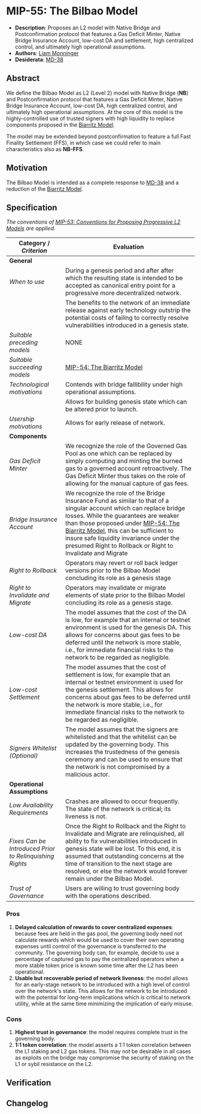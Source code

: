 # MIP-55: The Bilbao Model

- **Description**: Proposes an L2 model with Native Bridge and Postconfirmation protocol that features a Gas Deficit Minter, Native Bridge Insurance Account, low-cost DA and settlement, high centralized control, and ultimately high operational assumptions.
- **Authors**: [Liam Monninger](mailto:liam@movementlabs.xyz)
- **Desiderata**: [MD-38](https://github.com/movementlabsxyz/MIP/pulls)

## Abstract

We define the Bilbao Model as L2 (Level 2) model with Native Bridge (**NB**) and Postconfirmation protocol that features a Gas Deficit Minter, Native Bridge Insurance Account, low-cost DA, high centralized control, and ultimately high operational assumptions. At the core of this model is the highly-controlled use of trusted signers with high liquidity to replace components proposed in the [Biarritz Model](https://github.com/movementlabsxyz/MIP/pull/54).

The model may be extended beyond postconfirmation to feature a full Fast Finality Settlement (FFS), in which case we could refer to main characteristics also as **NB-FFS**.

## Motivation

The Bilbao Model is intended as a complete response to [MD-38](https://github.com/movementlabsxyz/MIP/pulls) and a reduction of the [Biarritz Model](https://github.com/movementlabsxyz/MIP/pull/54).

## Specification

_The conventions of [MIP-53: Conventions for Proposing Progressive L2 Models](../mip-53) are applied._

| Category / _Criterion_ | Evaluation |
|-----------|------------|
| **General** | |
| _When to use_ | During a genesis period and after after which the resulting state is intended to be accepted as canonical entry point for a progressive more decentralized network. |
|| The benefits to the network of an immediate release against early technology outstrip the potential costs of failing to correctly resolve vulnerabilities introduced in a genesis state. |
| _Suitable preceding models_ | NONE |
| _Suitable succeeding models_ | [MIP-54: The Biarritz Model](https://github.com/movementlabsxyz/MIP/pull/54) |
| _Technological motivations_ | Contends with bridge fallibility under high operational assumptions. |
|| Allows for building genesis state which can be altered prior to launch. |
| _Usership motivations_ | Allows for early release of network. |
| **Components** | |
| _Gas Deficit Minter_ | We recognize the role of the Governed Gas Pool as one which can be replaced by simply computing and minting the burned gas to a governed account retroactively. The Gas Deficit Minter thus takes on the role of allowing for the manual capture of gas fees. |
| _Bridge Insurance Account_ | We recognize the role of the Bridge Insurance Fund as similar to that of a singular account which can replace bridge losses. While the guarantees are weaker than those proposed under [MIP-54: The Biarritz Model](https://github.com/movementlabsxyz/MIP/pull/54), this can be sufficient to insure safe liquidity invariance under the presumed Right to Rollback or Right to Invalidate and Migrate |
| _Right to Rollback_ | Operators may revert or roll back ledger versions prior to the Bilbao Model concluding its role as a genesis stage  |
| _Right to Invalidate and Migrate_ | Operators may invalidate or migrate elements of state prior to the Bilbao Model concluding its role as a genesis stage. |
| _Low-cost DA_ | The model assumes that the cost of the DA is low, for example that an internal or testnet environment is used for the genesis DA. This allows for concerns about gas fees to be deferred until the network is more stable, i.e., for immediate financial risks to the network to be regarded as negligible. |
| _Low-cost Settlement_ | The model assumes that the cost of settlement is low, for example that an internal or testnet environment is used for the genesis settlement. This allows for concerns about gas fees to be deferred until the network is more stable, i.e., for immediate financial risks to the network to be regarded as negligible. |
| _Signers Whitelist (Optional)_ | The model assumes that the signers are whitelisted and that the whitelist can be updated by the governing body. This increases the trustedness of the genesis ceremony and can be used to ensure that the network is not compromised by a malicious actor. |
| **Operational Assumptions** | |
| _Low Availability Requirements_ | Crashes are allowed to occur frequently. The state of the network is critical; its liveness is not. |
| _Fixes Can be Introduced Prior to Relinquishing Rights_ | Once the Right to Rollback and the Right to Invalidate and Migrate are relinquished, all ability to fix vulnerabilities introduced in genesis state will be lost. To this end, it is assumed that outstanding concerns at the time of transition to the next stage are resolved, or else the network would forever remain under the Bilbao Model. |
| _Trust of Governance_ | Users are willing to trust governing body with the operations described.  |

### Pros

1. **Delayed calculation of rewards to cover centralized expenses**: because fees are held in the gas pool, the governing body need not calculate rewards which would be used to cover their own operating expenses until control of the governance is transferred to the community. The governing body can, for example, decide to use a percentage of captured gas to pay the centralized operators when a more stable token price is known some time after the L2 has been operational.
2. **Usable but recoverable period of network liveness**: the model allows for an early-stage network to be introduced with a high level of control over the network's state. This allows for the network to be introduced with the potential for long-term implications which is critical to network utility, while at the same time minimizing the implication of early misuse.

### Cons

1. **Highest trust in governance**: the model requires complete trust in the governing body.
2. **1:1 token correlation**: the model asserts a 1:1 token correlation between the L1 staking and L2 gas tokens. This may not be desirable in all cases as exploits on the bridge may compromise the security of staking on the L1 or sybil resistance on the L2.

## Verification

## Changelog
